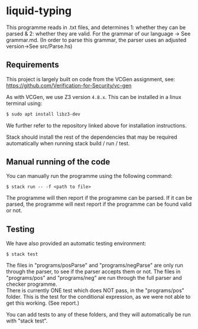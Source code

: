 # liquid-typing

This programme reads in .txt files, and determines 1: whether they can be parsed & 
2: whether they are valid.
For the grammar of our language -> See grammar.md. 
(In order to parse this grammar, the parser uses an adjusted version->See src/Parse.hs)

## Requirements
This project is largely built on code from the VCGen assignment, see: https://github.com/Verification-for-Security/vc-gen

As with VCGen, we use Z3 version `4.8.x`. 
This can be installed in a linux terminal using:
```sh
$ sudo apt install libz3-dev
```

We further refer to the repository linked above for installation instructions.

Stack should install the rest of the dependencies that may be required automatically 
when running stack build / run / test.

## Manual running of the code
You can manually run the programme using the following command:
```
$ stack run -- -f <path to file>
```
The programme will then report if the programme can be parsed. If it can be parsed, 
the programme will next report if the programme can be found valid or not.

## Testing
We have also provided an automatic testing environment:

```
$ stack test
```

The files in "programs/posParse" and "programs/negParse" are only run through the 
parser, to see if the parser accepts them or not. The files in "programs/pos" and
"programs/neg" are run through the full parser and checker programme.  
There is currently ONE test which does NOT pass, in the "programs/pos" folder.
This is the test for the conditional expression, as we were not able to get this
working. (See report.) 

You can add tests to any of these folders, and they will automatically be run with
"stack test".
